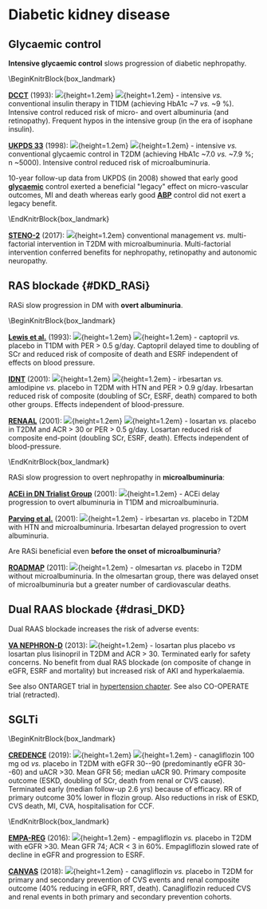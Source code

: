 # Diabetic kidney disease

## Glycaemic control

**Intensive glycaemic control** slows progression of diabetic nephropathy.  

\BeginKnitrBlock{box_landmark}<div class="box_landmark">[**DCCT**](https://www.ncbi.nlm.nih.gov/pubmed/8366922) (1993): ![](Logo_RCT.png){height=1.2em} ![](Logo_SEM.png){height=1.2em} - intensive *vs.* conventional insulin therapy in T1DM (achieving HbA1c \~7 *vs.* \~9 %).  Intensive control reduced risk of micro- and overt albuminuria (and retinopathy).  Frequent hypos in the intensive group (in the era of isophane insulin).   

[**UKPDS 33**](https://www.ncbi.nlm.nih.gov/pubmed/9742976) (1998): ![](Logo_RCT.png){height=1.2em} ![](Logo_SEM.png){height=1.2em} - intensive *vs.* conventional glycaemic control in T2DM (achieving HbA1c \~7.0 *vs.* \~7.9 %; n ~5000).  Intensive control reduced risk of microalbuminuria.  

10-year follow-up data from UKPDS (in 2008) showed that early good [**glycaemic**](https://www.ncbi.nlm.nih.gov/pubmed/18784090) control exerted a beneficial "legacy" effect on micro-vascular outcomes, MI and death whereas early good [**ABP**](https://www.ncbi.nlm.nih.gov/pubmed/18784091) control did not exert a legacy benefit.  
</div>\EndKnitrBlock{box_landmark}

[**STENO-2**](https://www.ncbi.nlm.nih.gov/pubmed/28187983) (2017): ![](Logo_RCT.png){height=1.2em} conventional management *vs.* multi-factorial intervention in T2DM with microalbuminuria. Multi-factorial intervention conferred benefits for nephropathy, retinopathy and autonomic neuropathy.  


## RAS blockade {#DKD_RASi}

RASi slow progression in DM with **overt albuminuria**.  

\BeginKnitrBlock{box_landmark}<div class="box_landmark">
[**Lewis et al.**](https://www.ncbi.nlm.nih.gov/pubmed/8413456) (1993): ![](Logo_RCT.png){height=1.2em} ![](Logo_SEM.png){height=1.2em} - captopril *vs.* placebo in T1DM with PER > 0.5 g/day. Captopril delayed time to doubling of SCr and reduced risk of composite of death and ESRF independent of effects on blood pressure.  

[**IDNT**](https://www.ncbi.nlm.nih.gov/pubmed/11565517) (2001): ![](Logo_RCT.png){height=1.2em} ![](Logo_SEM.png){height=1.2em} - irbesartan *vs.* amlodipine *vs.* placebo in T2DM with HTN and PER > 0.9 g/day.  Irbesartan reduced risk of composite (doubling of SCr, ESRF, death) compared to both other groups.  Effects independent of blood-pressure.  

[**RENAAL**](https://www.ncbi.nlm.nih.gov/pubmed/11565518) (2001): ![](Logo_RCT.png){height=1.2em} ![](Logo_SEM.png){height=1.2em} - losartan *vs.* placebo in T2DM and ACR > 30 or PER > 0.5 g/day.  Losartan reduced risk of composite end-point (doubling SCr, ESRF, death).  Effects independent of blood-pressure.  
</div>\EndKnitrBlock{box_landmark}

RASi slow progression to overt nephropathy in **microalbuminuria**: 

[**ACEi in DN Trialist Group**](https://www.ncbi.nlm.nih.gov/pubmed/11242497) (2001): ![](Logo_MET.png){height=1.2em} - ACEi delay progression to overt albuminuria in T1DM and microalbuminuria. 

[**Parving et al.**](https://www.ncbi.nlm.nih.gov/pubmed/11565519) (2001): ![](Logo_RCT.png){height=1.2em} - irbesartan *vs.* placebo in T2DM with HTN and microalbuminuria.  Irbesartan delayed progression to overt albuminuria.  


Are RASi beneficial even **before the onset of microalbuminuria**?  

[**ROADMAP**](https://www.ncbi.nlm.nih.gov/pubmed/21388309) (2011): ![](Logo_RCT.png){height=1.2em} - olmesartan *vs.* placebo in T2DM without microalbuminuria.  In the olmesartan group, there was delayed onset of microalbuminuria but a greater number of cardiovascular deaths.  


## Dual RAAS blockade {#drasi_DKD}

Dual RAAS blockade increases the risk of adverse events:  

[**VA NEPHRON-D**](https://www.ncbi.nlm.nih.gov/pubmed/24206457) (2013): ![](Logo_RCT.png){height=1.2em} - losartan plus placebo *vs* losartan plus lisinopril in T2DM and ACR > 30.  Terminated early for safety concerns.  No benefit from dual RAS blockade (on composite of change in eGFR, ESRF and mortality) but increased risk of AKI and hyperkalaemia.  

See also ONTARGET trial in [hypertension chapter](#HTN_CVS). 
See also CO-OPERATE trial (retracted).  


## SGLTi

\BeginKnitrBlock{box_landmark}<div class="box_landmark">[**CREDENCE**](https://www.ncbi.nlm.nih.gov/pubmed/30990260) (2019): ![](Logo_RCT.png){height=1.2em} ![](Logo_SEM.png){height=1.2em} - canagliflozin 100 mg od *vs.* placebo in T2DM with eGFR 30--90 (predominantly eGFR 30--60) and uACR >30.  Mean GFR 56; median uACR 90.  Primary composite outcome (ESKD, doubling of SCr, death from renal or CVS cause).  Terminated early (median follow-up 2.6 yrs) because of efficacy.  RR of primary outcome 30% lower in flozin group.  Also reductions in risk of ESKD, CVS death, MI, CVA, hospitalisation for CCF.  
</div>\EndKnitrBlock{box_landmark}


[**EMPA-REG**](https://www.ncbi.nlm.nih.gov/pubmed/27299675) (2016): ![](Logo_RCT.png){height=1.2em} - empagliflozin *vs.* placebo in T2DM with eGFR >30.  Mean GFR 74; ACR < 3 in 60%.  Empagliflozin slowed rate of decline in eGFR and progression to ESRF.  

[**CANVAS**](https://www.ncbi.nlm.nih.gov/pubmed/29133604) (2018): ![](Logo_RCT.png){height=1.2em} - canagliflozin *vs.* placebo in T2DM for primary and secondary prevention of CVS events and renal composite outcome (40% reducing in eGFR, RRT, death).  Canagliflozin reduced CVS and renal events in both primary and secondary prevention cohorts.  



